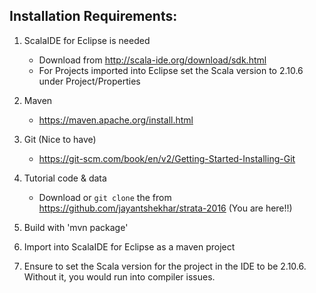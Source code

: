 Installation Requirements:
--------------------------
1.	ScalaIDE for Eclipse is needed

	* Download from http://scala-ide.org/download/sdk.html
	* For Projects imported into Eclipse set the Scala version to 2.10.6 under Project/Properties
2. Maven
	* https://maven.apache.org/install.html

3. Git (Nice to have)
	* https://git-scm.com/book/en/v2/Getting-Started-Installing-Git
4. Tutorial code & data
	* Download or ```git clone``` the from https://github.com/jayantshekhar/strata-2016 (You are here!!)
5. Build with 'mvn package'
6. Import into ScalaIDE for Eclipse as a maven project
7. Ensure to set the Scala version for the project in the IDE to be 2.10.6. Without it, you would run into compiler issues.


